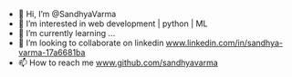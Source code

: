 - 👋 Hi, I’m @SandhyaVarma
- 👀 I’m interested in web development | python | ML
- 🌱 I’m currently learning ...
- 💞️ I’m looking to collaborate on linkedin www.linkedin.com/in/sandhya-varma-17a6681ba
- 📫 How to reach me www.github.com/sandhyavarma

<!---
SandhyaVarma/SandhyaVarma is a ✨ special ✨ repository because its `README.md` (this file) appears on your GitHub profile.
You can click the Preview link to take a look at your changes.
--->
